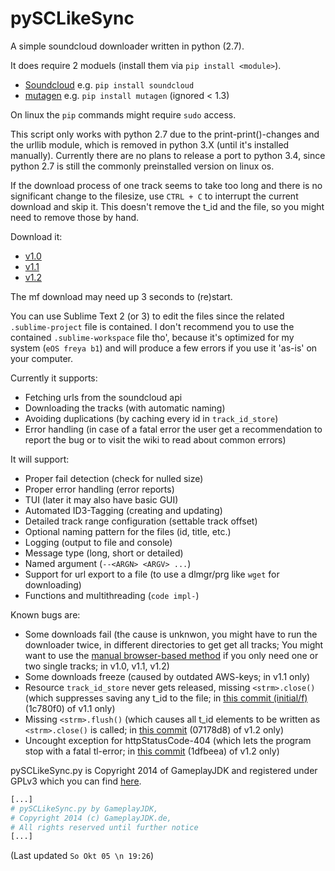 pySCLikeSync
============

A simple soundcloud downloader written in python (2.7).

It does require 2 moduels (install them via `pip install <module>`).

* [Soundcloud](https://github.com/soundcloud/soundcloud-python) e.g. `pip install soundcloud`
* [mutagen](https://bitbucket.org/lazka/mutagen) e.g. `pip install mutagen` (ignored < 1.3)

On linux the `pip` commands might require `sudo` access.

This script only works with python 2.7 due to the print-print()-changes and the urllib module, which is removed in python 3.X (until it's installed manually). Currently there are no plans to release a port to python 3.4, since python 2.7 is still the commonly preinstalled version on linux os.

If the download process of one track seems to take too long and there is no significant change to the filesize, use `CTRL + C` to interrupt the current download and skip it. This doesn't remove the t_id and the file, so you might need to remove those by hand.

Download it:
* [v1.0](http://download1324.mediafire.com/m142bqeg5ikg/zt4x9ixu56rw4b5/pySCLikeSync-v1.0.py)
* [v1.1](http://download944.mediafire.com/501ls0eo9pfg/7oryhqnbjzrn8ec/pySCLikeSync-v1.1.py)
* [v1.2](http://download1585.mediafire.com/xpdssbdehpjg/2s3tbob9pzu27f3/pySCLikeSync-v1.2.py)

The mf download may need up 3 seconds to (re)start.

You can use Sublime Text 2 (or 3) to edit the files since the related `.sublime-project` file is contained. I don't recommend you to use the contained `.sublime-workspace` file tho', because it's optimized for my system (`eOS freya b1`) and will produce a few errors if you use it 'as-is' on your computer.

Currently it supports:
* Fetching urls from the soundcloud api
* Downloading the tracks (with automatic naming)
* Avoiding duplications (by caching every id in `track_id_store`)
* Error handling (in case of a fatal error the user get a recommendation to report the bug or to visit the wiki to read about common errors)

It will support:
* Proper fail detection (check for nulled size)
* Proper error handling (error reports)
* TUI (later it may also have basic GUI)
* Automated ID3-Tagging (creating and updating)
* Detailed track range configuration (settable track offset)
* Optional naming pattern for the files (id, title, etc.)
* Logging (output to file and console)
* Message type (long, short or detailed)
* Named argument (`--<ARGN> <ARGV> ...`)
* Support for url export to a file (to use a dlmgr/prg like `wget` for downloading)
* Functions and multithreading (`code impl-`)

Known bugs are:
* Some downloads fail (the cause is unknwon, you might have to run the downloader twice, in different directories to get get all tracks; You might want to use the [manual browser-based method](http://gameplayjdk.wordpress.com/2014/01/10/how-to-download-any-track-from-soundcloud-com-10-01-2014/) if you only need one or two single tracks; in v1.0, v1.1, v1.2)
* Some downloads freeze (caused by outdated AWS-keys; in v1.1 only)
* Resource `track_id_store` never gets released, missing `<strm>.close()` (which suppresses saving any t_id to the file; in [this commit (initial/f)](https://github.com/GameplayJDK/pySCLikeSync/commit/1c780f01b4954aab4cad8a1dcedcb099041d2600) (1c780f0) of v1.1 only)
* Missing `<strm>.flush()` (which causes all t_id elements to be written as `<strm>.close()` is called; in [this commit](https://github.com/GameplayJDK/pySCLikeSync/commit/07178d83d5480b5ffafcc4ea612f21669262c188) (07178d8) of v1.2 only)
* Uncought exception for httpStatusCode-404 (which lets the program stop with a fatal tl-error; in [this commit](https://github.com/GameplayJDK/pySCLikeSync/commit/1dfbeeaa79edbb456cb2a54895f70fa8b4c2ca2b) (1dfbeea) of v1.2 only)

pySCLikeSync.py is Copyright 2014 of GameplayJDK and registered under GPLv3 which you can find [here](https://raw.githubusercontent.com/GameplayJDK/pySCLikeSync/master/LICENSE).
```python
[...]
# pySCLikeSync.py by GameplayJDK,
# Copyright 2014 (c) GameplayJDK.de,
# All rights reserved until further notice
[...]
```
(Last updated `So Okt 05 \n 19:26`)
